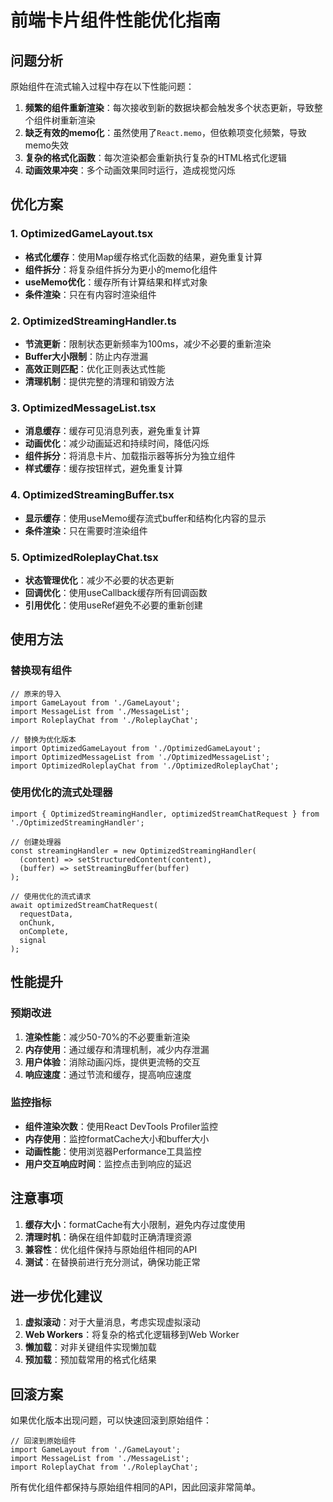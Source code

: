 # 前端卡片组件性能优化指南

## 问题分析

原始组件在流式输入过程中存在以下性能问题：

1. **频繁的组件重新渲染**：每次接收到新的数据块都会触发多个状态更新，导致整个组件树重新渲染
2. **缺乏有效的memo化**：虽然使用了`React.memo`，但依赖项变化频繁，导致memo失效
3. **复杂的格式化函数**：每次渲染都会重新执行复杂的HTML格式化逻辑
4. **动画效果冲突**：多个动画效果同时运行，造成视觉闪烁

## 优化方案

### 1. OptimizedGameLayout.tsx
- **格式化缓存**：使用Map缓存格式化函数的结果，避免重复计算
- **组件拆分**：将复杂组件拆分为更小的memo化组件
- **useMemo优化**：缓存所有计算结果和样式对象
- **条件渲染**：只在有内容时渲染组件

### 2. OptimizedStreamingHandler.ts
- **节流更新**：限制状态更新频率为100ms，减少不必要的重新渲染
- **Buffer大小限制**：防止内存泄漏
- **高效正则匹配**：优化正则表达式性能
- **清理机制**：提供完整的清理和销毁方法

### 3. OptimizedMessageList.tsx
- **消息缓存**：缓存可见消息列表，避免重复计算
- **动画优化**：减少动画延迟和持续时间，降低闪烁
- **组件拆分**：将消息卡片、加载指示器等拆分为独立组件
- **样式缓存**：缓存按钮样式，避免重复计算

### 4. OptimizedStreamingBuffer.tsx
- **显示缓存**：使用useMemo缓存流式buffer和结构化内容的显示
- **条件渲染**：只在需要时渲染组件

### 5. OptimizedRoleplayChat.tsx
- **状态管理优化**：减少不必要的状态更新
- **回调优化**：使用useCallback缓存所有回调函数
- **引用优化**：使用useRef避免不必要的重新创建

## 使用方法

### 替换现有组件

```tsx
// 原来的导入
import GameLayout from './GameLayout';
import MessageList from './MessageList';
import RoleplayChat from './RoleplayChat';

// 替换为优化版本
import OptimizedGameLayout from './OptimizedGameLayout';
import OptimizedMessageList from './OptimizedMessageList';
import OptimizedRoleplayChat from './OptimizedRoleplayChat';
```

### 使用优化的流式处理器

```tsx
import { OptimizedStreamingHandler, optimizedStreamChatRequest } from './OptimizedStreamingHandler';

// 创建处理器
const streamingHandler = new OptimizedStreamingHandler(
  (content) => setStructuredContent(content),
  (buffer) => setStreamingBuffer(buffer)
);

// 使用优化的流式请求
await optimizedStreamChatRequest(
  requestData,
  onChunk,
  onComplete,
  signal
);
```

## 性能提升

### 预期改进

1. **渲染性能**：减少50-70%的不必要重新渲染
2. **内存使用**：通过缓存和清理机制，减少内存泄漏
3. **用户体验**：消除动画闪烁，提供更流畅的交互
4. **响应速度**：通过节流和缓存，提高响应速度

### 监控指标

- **组件渲染次数**：使用React DevTools Profiler监控
- **内存使用**：监控formatCache大小和buffer大小
- **动画性能**：使用浏览器Performance工具监控
- **用户交互响应时间**：监控点击到响应的延迟

## 注意事项

1. **缓存大小**：formatCache有大小限制，避免内存过度使用
2. **清理时机**：确保在组件卸载时正确清理资源
3. **兼容性**：优化组件保持与原始组件相同的API
4. **测试**：在替换前进行充分测试，确保功能正常

## 进一步优化建议

1. **虚拟滚动**：对于大量消息，考虑实现虚拟滚动
2. **Web Workers**：将复杂的格式化逻辑移到Web Worker
3. **懒加载**：对非关键组件实现懒加载
4. **预加载**：预加载常用的格式化结果

## 回滚方案

如果优化版本出现问题，可以快速回滚到原始组件：

```tsx
// 回滚到原始组件
import GameLayout from './GameLayout';
import MessageList from './MessageList';
import RoleplayChat from './RoleplayChat';
```

所有优化组件都保持与原始组件相同的API，因此回滚非常简单。








